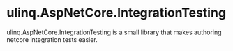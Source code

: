 # ulinq.AspNetCore.IntegrationTesting
ulinq.AspNetCore.IntegrationTesting is a small library that makes authoring netcore integration tests easier.
